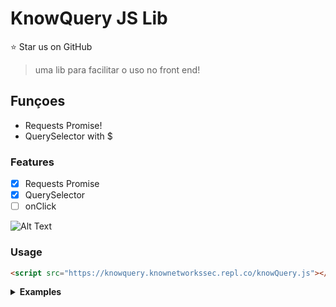 # KnowQuery JS Lib 
:star: Star us on GitHub

> uma lib para facilitar o uso no front end!

## **Funçoes**
* Requests Promise!
* QuerySelector with $

### Features

- [x] Requests Promise
- [x] QuerySelector
- [ ] onClick

![Alt Text](https://i.imgur.com/OG7q05G.gif)

### Usage

```html
<script src="https://knowquery.knownetworkssec.repl.co/knowQuery.js"></script>
```

<details><summary><b>Examples</b></summary>

```js
(async() => {
    const response = await $.get({
        url: 'https://www.proxyscan.io/api/proxy?port=80&level=elite',
        method: "GET",
        headers: {
            'Content-Type': 'application/json'
        }
    });
    $('body').innerHTML = `<p>${response[0].Ip}:${response[0].Port}</p>`;
})();
```
  
</details>
